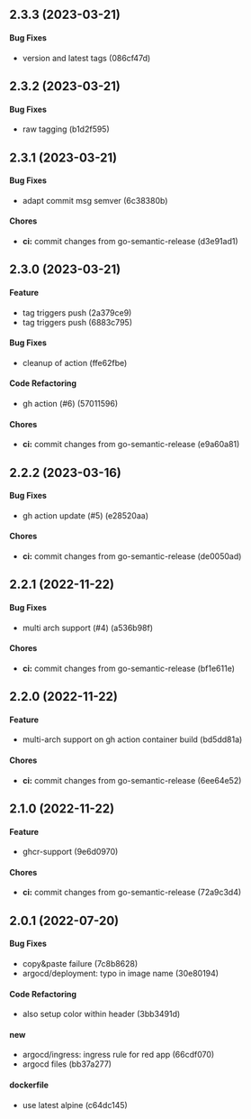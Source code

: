 ## 2.3.3 (2023-03-21)

#### Bug Fixes

* version and latest tags (086cf47d)


## 2.3.2 (2023-03-21)

#### Bug Fixes

* raw tagging (b1d2f595)


## 2.3.1 (2023-03-21)

#### Bug Fixes

* adapt commit msg semver (6c38380b)

#### Chores

* **ci:** commit changes from go-semantic-release (d3e91ad1)


## 2.3.0 (2023-03-21)

#### Feature

* tag triggers push (2a379ce9)
* tag triggers push (6883c795)

#### Bug Fixes

* cleanup of action (ffe62fbe)

#### Code Refactoring

* gh action (#6) (57011596)

#### Chores

* **ci:** commit changes from go-semantic-release (e9a60a81)


## 2.2.2 (2023-03-16)

#### Bug Fixes

* gh action update (#5) (e28520aa)

#### Chores

* **ci:** commit changes from go-semantic-release (de0050ad)


## 2.2.1 (2022-11-22)

#### Bug Fixes

* multi arch support (#4) (a536b98f)

#### Chores

* **ci:** commit changes from go-semantic-release (bf1e611e)


## 2.2.0 (2022-11-22)

#### Feature

* multi-arch support on gh action container build (bd5dd81a)

#### Chores

* **ci:** commit changes from go-semantic-release (6ee64e52)


## 2.1.0 (2022-11-22)

#### Feature

* ghcr-support (9e6d0970)

#### Chores

* **ci:** commit changes from go-semantic-release (72a9c3d4)


## 2.0.1 (2022-07-20)

#### Bug Fixes

* copy&paste failure (7c8b8628)
* argocd/deployment: typo in image name (30e80194)

#### Code Refactoring

* also setup color within header (3bb3491d)

#### new

* argocd/ingress: ingress rule for red app (66cdf070)
* argocd files (bb37a277)

#### dockerfile

* use latest alpine (c64dc145)


